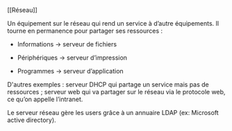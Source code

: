 [[Réseau]]

Un équipement sur le réseau qui rend un service à d’autre équipements. Il tourne en permanence pour partager ses ressources : 

- Informations -> serveur de fichiers 
    

- Périphériques -> serveur d’impression 
    

- Programmes -> serveur d’application 
    

D'autres exemples : serveur DHCP qui partage un service mais pas de ressources ; serveur web qui va partager sur le réseau via le protocole web, ce qu’on appelle l’intranet. 

Le serveur réseau gère les users grâce à un annuaire LDAP (ex: Microsoft active directory).